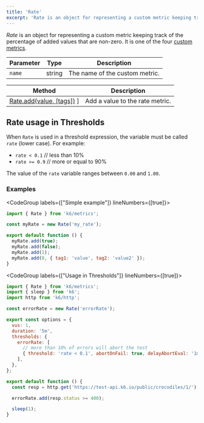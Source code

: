 ```yaml
---
title: 'Rate'
excerpt: 'Rate is an object for representing a custom metric keeping track of the percentage of added values that are non-zero.'
---
```


_Rate_ is an object for representing a custom metric keeping track of the percentage of added values that are non-zero. It is one of the four [custom metrics](/javascript-api/k6-metrics).

| Parameter | Type   | Description                    |
| --------- | ------ | ------------------------------ |
| `name`    | string | The name of the custom metric. |

| Method                                                                           | Description                     |
| -------------------------------------------------------------------------------- | ------------------------------- |
| [Rate.add(value, [tags])](/javascript-api/k6-metrics/rate/rate-add-value-tags) ] | Add a value to the rate metric. |

## Rate usage in Thresholds

When `Rate` is used in a threshold expression, the variable must be called `rate` (lower case).
For example:

- `rate < 0.1` // less than 10%
- `rate >= 0.9` // more or equal to 90%

The value of the `rate` variable ranges between `0.00` and `1.00`.

### Examples

<CodeGroup labels={["Simple example"]} lineNumbers={[true]}>

```javascript
import { Rate } from 'k6/metrics';

const myRate = new Rate('my_rate');

export default function () {
  myRate.add(true);
  myRate.add(false);
  myRate.add(1);
  myRate.add(0, { tag1: 'value', tag2: 'value2' });
}
```

</CodeGroup>

<CodeGroup labels={["Usage in Thresholds"]} lineNumbers={[true]}>

```javascript
import { Rate } from 'k6/metrics';
import { sleep } from 'k6';
import http from 'k6/http';

const errorRate = new Rate('errorRate');

export const options = {
  vus: 1,
  duration: '5m',
  thresholds: {
    errorRate: [
      // more than 10% of errors will abort the test
      { threshold: 'rate < 0.1', abortOnFail: true, delayAbortEval: '1m' },
    ],
  },
};

export default function () {
  const resp = http.get('https://test-api.k6.io/public/crocodiles/1/');

  errorRate.add(resp.status >= 400);

  sleep(1);
}
```

</CodeGroup>
